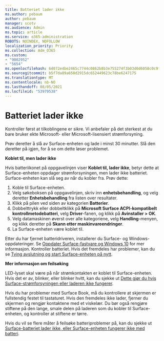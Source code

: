 ```yaml
---
title: Batteriet lader ikke
ms.author: pebaum
author: pebaum
manager: scotv
ms.audience: Admin
ms.topic: article
ms.service: o365-administration
ROBOTS: NOINDEX, NOFOLLOW
localization_priority: Priority
ms.collection: Adm_O365
ms.custom:
- "9002952"
- "5654"
ms.openlocfilehash: 6d072e4be2465c7744c0862b8b3e755274f3b03d0d6058c0c9f7bf23bef8abbd
ms.sourcegitcommit: b5f7da89a650d2915dc652449623c78be6247175
ms.translationtype: MT
ms.contentlocale: nb-NO
ms.lasthandoff: 08/05/2021
ms.locfileid: "53979538"
---
```

# <a name="battery-wont-charge"></a>Batteriet lader ikke

Kontroller først at tilkoblingene er sikre. Vi anbefaler på det sterkest at du bare bruker ekte Microsoft- eller Microsoft-lisensiert strømforsyning.

Prøv deretter å slå av Surface-enheten og lade i minst 30 minutter. Slå den deretter på igjen, for å se om dette løser problemet.

**Koblet til, men lader ikke**

Hvis batteriikonet på oppgavelinjen viser **Koblet til, lader ikke**, betyr dette at Surface-enheten oppdager strømforsyningen, men lader ikke batteriet. Surface-enheten kan slå seg av når du kobler fra. Prøv dette:

1. Koble til Surface-enheten.
2. Velg søkeboksen på oppgavelinjen, skriv inn **enhetsbehandling**, og velg deretter **Enhetsbehandling** fra listen over resultater.
3. Klikk på pilen ved siden av kategorien **Batterier**.
4. Dobbelttrykk eller dobbeltklikk på **Microsoft Surface ACPI-kompatibelt kontrollmetodebatteri**, velg **Driver**-fanen, og klikk på **Avinstaller > OK**.
5. Velg datamaskinen øverst over alle kategoriene, velg **Handling**-menyen, og klikk deretter på **Skann etter maskinvareendringer**.
6. La Surface-enheten være koblet til.

Etter du har fjernet batteridriveren, installerer du Surface- og Windows-oppdateringer. Se [Oppdater Surface-fastvare og Windows 10](https://support.microsoft.com/help/4023505) for mer informasjon. Kontroller batteriet. Hvis det fremdeles har problemer, kan du se [Tving avslutning og start Surface-enheten på nytt](https://support.microsoft.com/help/4036280/surface-force-a-shut-down-and-restart-your-surface).

**Mer informasjon om feilsøking**

LED-lyset skal være på når strømkontakten er koblet til Surface-enheten. Hvis det er av, blinker, eller blinker hvitt, kan du sjekke ut [Dette gjør du hvis Surface-strømforsyningen eller laderen ikke fungerer](https://support.microsoft.com/help/4484763/surface-fix-issues-with-your-power-supply). 

Hvis du har problemer med Surface Book, må du kontrollere at skjermen er fullstendig festet til tastaturet. Hvis den fremdeles ikke lader, fjerner du skjermen og rengjør kontaktene med et viskelær. Du bør også rengjøre stiftene på den lange, smale delen på laderen som du kobler til Surface-enheten, og kontroller at stiftene er tørre.

Hvis du vil se flere måter å feilsøke batteriproblemer på, kan du sjekke ut [Surface-batteriet lader ikke, eller Surface-enheten fungerer ikke med batteri](https://support.microsoft.com/help/4023536/surface-surface-battery-wont-charge).
